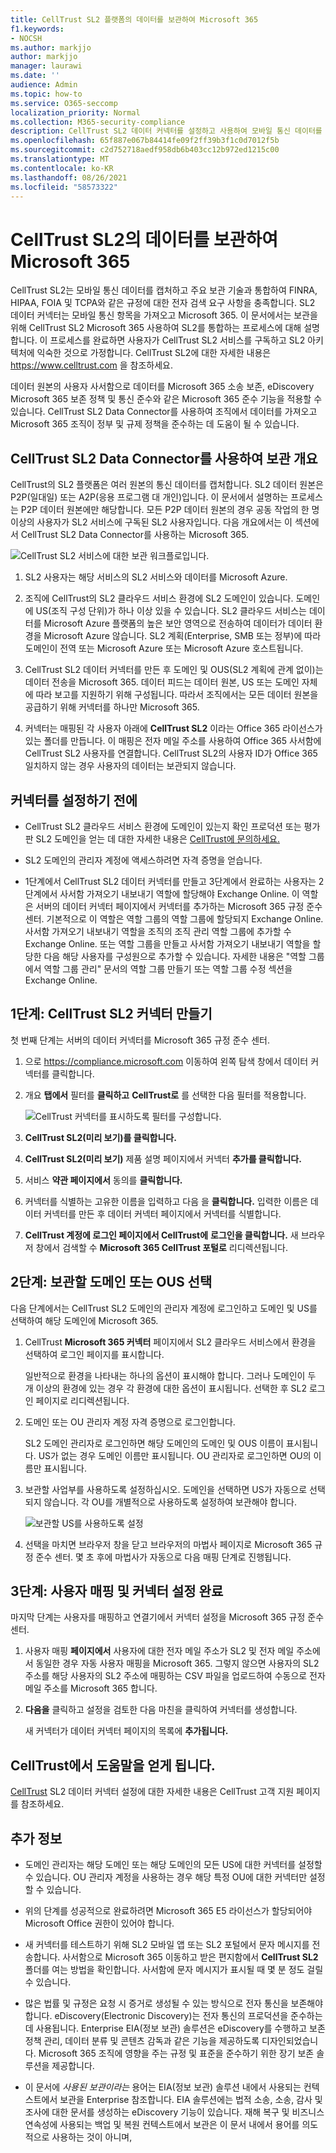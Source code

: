```yaml
---
title: CellTrust SL2 플랫폼의 데이터를 보관하여 Microsoft 365
f1.keywords:
- NOCSH
ms.author: markjjo
author: markjjo
manager: laurawi
ms.date: ''
audience: Admin
ms.topic: how-to
ms.service: O365-seccomp
localization_priority: Normal
ms.collection: M365-security-compliance
description: CellTrust SL2 데이터 커넥터를 설정하고 사용하여 모바일 통신 데이터를 가져오고 보관하는 방법을 학습합니다.
ms.openlocfilehash: 65f887e067b84414fe09f2ff39b3f1c0d7012f5b
ms.sourcegitcommit: c2d752718aedf958db6b403cc12b972ed1215c00
ms.translationtype: MT
ms.contentlocale: ko-KR
ms.lasthandoff: 08/26/2021
ms.locfileid: "58573322"
---
```

# <a name="archive-data-from-celltrust-sl2-to-microsoft-365"></a>CellTrust SL2의 데이터를 보관하여 Microsoft 365

CellTrust SL2는 모바일 통신 데이터를 캡처하고 주요 보관 기술과 통합하여 FINRA, HIPAA, FOIA 및 TCPA와 같은 규정에 대한 전자 검색 요구 사항을 충족합니다. SL2 데이터 커넥터는 모바일 통신 항목을 가져오고 Microsoft 365. 이 문서에서는 보관을 위해 CellTrust SL2 Microsoft 365 사용하여 SL2를 통합하는 프로세스에 대해 설명합니다. 이 프로세스를 완료하면 사용자가 CellTrust SL2 서비스를 구독하고 SL2 아키텍처에 익숙한 것으로 가정합니다. CellTrust SL2에 대한 자세한 내용은 <https://www.celltrust.com> 을 참조하세요.

데이터 원본의 사용자 사서함으로 데이터를 Microsoft 365 소송 보존, eDiscovery Microsoft 365 보존 정책 및 통신 준수와 같은 Microsoft 365 준수 기능을 적용할 수 있습니다. CellTrust SL2 Data Connector를 사용하여 조직에서 데이터를 가져오고 Microsoft 365 조직이 정부 및 규제 정책을 준수하는 데 도움이 될 수 있습니다.

## <a name="overview-of-archiving-with-the-celltrust-sl2-data-connector"></a>CellTrust SL2 Data Connector를 사용하여 보관 개요

CellTrust의 SL2 플랫폼은 여러 원본의 통신 데이터를 캡처합니다. SL2 데이터 원본은 P2P(일대일) 또는 A2P(응용 프로그램 대 개인)입니다. 이 문서에서 설명하는 프로세스는 P2P 데이터 원본에만 해당합니다. 모든 P2P 데이터 원본의 경우 공동 작업의 한 명 이상의 사용자가 SL2 서비스에 구독된 SL2 사용자입니다. 다음 개요에서는 이 섹션에서 CellTrust SL2 Data Connector를 사용하는 Microsoft 365.

![CellTrust SL2 서비스에 대한 보관 워크플로입니다.](../media/CellTrustSL2ConnectorWorkflow.png)

1. SL2 사용자는 해당 서비스의 SL2 서비스와 데이터를 Microsoft Azure.

2. 조직에 CellTrust의 SL2 클라우드 서비스 환경에 SL2 도메인이 있습니다. 도메인에 US(조직 구성 단위)가 하나 이상 있을 수 있습니다. SL2 클라우드 서비스는 데이터를 Microsoft Azure 플랫폼의 높은 보안 영역으로 전송하여 데이터가 데이터 환경을 Microsoft Azure 않습니다. SL2 계획(Enterprise, SMB 또는 정부)에 따라 도메인이 전역 또는 Microsoft Azure 또는 Microsoft Azure 호스트됩니다.

3. CellTrust SL2 데이터 커넥터를 만든 후 도메인 및 OUS(SL2 계획에 관계 없이)는 데이터 전송을 Microsoft 365. 데이터 피드는 데이터 원본, US 또는 도메인 자체에 따라 보고를 지원하기 위해 구성됩니다. 따라서 조직에서는 모든 데이터 원본을 공급하기 위해 커넥터를 하나만 Microsoft 365.

4. 커넥터는 매핑된 각 사용자 아래에 **CellTrust SL2** 이라는 Office 365 라이선스가 있는 폴더를 만듭니다. 이 매핑은 전자 메일 주소를 사용하여 Office 365 사서함에 CellTrust SL2 사용자를 연결합니다. CellTrust SL2의 사용자 ID가 Office 365 일치하지 않는 경우 사용자의 데이터는 보관되지 않습니다.

## <a name="before-you-set-up-a-connector"></a>커넥터를 설정하기 전에

- CellTrust SL2 클라우드 서비스 환경에 도메인이 있는지 확인 프로덕션 또는 평가판 SL2 도메인을 얻는 데 대한 자세한 내용은 [CellTrust에 문의하세요.](https://www.celltrust.com/contact-us/#form)

- SL2 도메인의 관리자 계정에 액세스하려면 자격 증명을 얻습니다.

- 1단계에서 CellTrust SL2 데이터 커넥터를 만들고 3단계에서 완료하는 사용자는 2단계에서 사서함 가져오기 내보내기 역할에 할당해야 Exchange Online. 이 역할은 서버의 데이터  커넥터 페이지에서 커넥터를 추가하는 Microsoft 365 규정 준수 센터. 기본적으로 이 역할은 역할 그룹의 역할 그룹에 할당되지 Exchange Online. 사서함 가져오기 내보내기 역할을 조직의 조직 관리 역할 그룹에 추가할 수 Exchange Online. 또는 역할 그룹을 만들고 사서함 가져오기 내보내기 역할을 할당한 다음 해당 사용자를 구성원으로 추가할 수 있습니다. 자세한 내용은 "역할 [](/Exchange/permissions-exo/role-groups#create-role-groups) 그룹에서 [](/Exchange/permissions-exo/role-groups#modify-role-groups) 역할 그룹 관리" 문서의 역할 그룹 만들기 또는 역할 그룹 수정 섹션을 Exchange Online.

## <a name="step-1-create-a-celltrust-sl2-connector"></a>1단계: CellTrust SL2 커넥터 만들기

첫 번째 단계는 서버의 데이터 커넥터를 Microsoft 365 규정 준수 센터.

1. 으로 <https://compliance.microsoft.com> 이동하여 왼쪽 탐색 창에서 데이터 커넥터를 클릭합니다. 

2. 개요 **탭에서** 필터를 **클릭하고** **CellTrust로** 를 선택한 다음 필터를 적용합니다.

   ![CellTrust 커넥터를 표시하도록 필터를 구성합니다.](../media/DataConnectorsFilter.png)

3. **CellTrust SL2(미리 보기)를 클릭합니다.**

4. **CellTrust SL2(미리 보기)** 제품 설명 페이지에서 커넥터 **추가를 클릭합니다.**

5. 서비스 **약관 페이지에서** 동의를 **클릭합니다.**

6. 커넥터를 식별하는 고유한 이름을 입력하고 다음 을 **클릭합니다.** 입력한 이름은 데이터 커넥터를  만든 후 데이터 커넥터 페이지에서 커넥터를 식별합니다.

7. **CellTrust 계정에 로그인 페이지에서 CellTrust에** **로그인을 클릭합니다.** 새 브라우저 창에서 검색할 수 **Microsoft 365 CellTrust 포털로** 리디렉션됩니다.

## <a name="step-2-select-the-domains-or-ous-to-archive"></a>2단계: 보관할 도메인 또는 OUS 선택

다음 단계에서는 CellTrust SL2 도메인의 관리자 계정에 로그인하고 도메인 및 US를 선택하여 해당 도메인에 Microsoft 365.

1. CellTrust **Microsoft 365 커넥터** 페이지에서 SL2 클라우드 서비스에서 환경을 선택하여 로그인 페이지를 표시합니다.

   일반적으로 환경을 나타내는 하나의 옵션이 표시해야 합니다. 그러나 도메인이 두 개 이상의 환경에 있는 경우 각 환경에 대한 옵션이 표시됩니다. 선택한 후 SL2 로그인 페이지로 리디렉션됩니다.

2. 도메인 또는 OU 관리자 계정 자격 증명으로 로그인합니다.

   SL2 도메인 관리자로 로그인하면 해당 도메인의 도메인 및 OUS 이름이 표시됩니다. US가 없는 경우 도메인 이름만 표시됩니다. OU 관리자로 로그인하면 OU의 이름만 표시됩니다.

3. 보관할 사업부를 사용하도록 설정하십시오. 도메인을 선택하면 US가 자동으로 선택되지 않습니다. 각 OU를 개별적으로 사용하도록 설정하여 보관해야 합니다.

   ![보관할 US를 사용하도록 설정](../media/EnableCellTrustOUs.png)

4. 선택을 마치면 브라우저 창을 닫고 브라우저의 마법사 페이지로 Microsoft 365 규정 준수 센터. 몇 초 후에 마법사가 자동으로 다음 매핑 단계로 진행됩니다.

## <a name="step-3-map-users-and-complete-the-connector-setup"></a>3단계: 사용자 매핑 및 커넥터 설정 완료

마지막 단계는 사용자를 매핑하고 연결기에서 커넥터 설정을 Microsoft 365 규정 준수 센터.

1. 사용자 매핑 **페이지에서** 사용자에 대한 전자 메일 주소가 SL2 및 전자 메일 주소에서 동일한 경우 자동 사용자 매핑을 Microsoft 365.  그렇지 않으면 사용자의 SL2 주소를 해당 사용자의 SL2 주소에 매핑하는 CSV 파일을 업로드하여 수동으로 전자 메일 주소를 Microsoft 365 합니다.

2. **다음을** 클릭하고 설정을 검토한 다음 마친을 클릭하여 커넥터를 생성합니다. 

   새 커넥터가 데이터 커넥터 페이지의 목록에 **추가됩니다.**

## <a name="get-help-from-celltrust"></a>CellTrust에서 도움말을 얻게 됩니다.

[CellTrust](https://www.celltrust.com/contact-us/#support) SL2 데이터 커넥터 설정에 대한 자세한 내용은 CellTrust 고객 지원 페이지를 참조하세요.

## <a name="more-information"></a>추가 정보

- 도메인 관리자는 해당 도메인 또는 해당 도메인의 모든 US에 대한 커넥터를 설정할 수 있습니다. OU 관리자 계정을 사용하는 경우 해당 특정 OU에 대한 커넥터만 설정할 수 있습니다.

- 위의 단계를 성공적으로 완료하려면 Microsoft 365 E5 라이선스가 할당되어야 Microsoft Office 권한이 있어야 합니다.

- 새 커넥터를 테스트하기 위해 SL2 모바일 앱 또는 SL2 포털에서 문자 메시지를 전송합니다. 사서함으로 Microsoft 365 이동하고 받은 편지함에서 **CellTrust SL2** 폴더를 여는 방법을 확인합니다. 사서함에 문자 메시지가 표시될 때 몇 분 정도 걸릴 수 있습니다.

- 많은 법률 및 규정은 요청 시 증거로 생성될 수 있는 방식으로 전자 통신을 보존해야 합니다. eDiscovery(Electronic Discovery)는 전자 통신의 프로덕션을 준수하는 데 사용됩니다. Enterprise EIA(정보 보관) 솔루션은 eDiscovery를 수행하고 보존 정책 관리, 데이터 분류 및 콘텐츠 감독과 같은 기능을 제공하도록 디자인되었습니다. Microsoft 365 조직에 영향을 주는 규정 및 표준을 준수하기 위한 장기 보존 솔루션을 제공합니다.

- 이 문서에 *사용된 보관이라는* 용어는 EIA(정보 보관) 솔루션 내에서 사용되는 컨텍스트에서 보관을 Enterprise 참조합니다. EIA 솔루션에는 법적 소송, 소송, 감사 및 조사에 대한 문서를 생성하는 eDiscovery 기능이 있습니다. 재해 복구 및 비즈니스 연속성에 사용되는 백업 및 복원 컨텍스트에서 보관은 이 문서 내에서 용어를 의도적으로 사용하는 것이 아니며,
